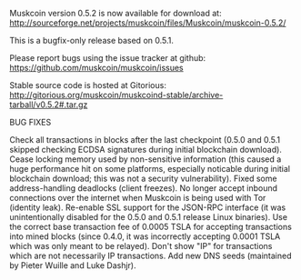 Muskcoin version 0.5.2 is now available for download at:
http://sourceforge.net/projects/muskcoin/files/Muskcoin/muskcoin-0.5.2/

This is a bugfix-only release based on 0.5.1.

Please report bugs using the issue tracker at github:
https://github.com/muskcoin/muskcoin/issues

Stable source code is hosted at Gitorious:
http://gitorious.org/muskcoin/muskcoind-stable/archive-tarball/v0.5.2#.tar.gz

BUG FIXES

Check all transactions in blocks after the last checkpoint (0.5.0 and 0.5.1 skipped checking ECDSA signatures during initial blockchain download).
Cease locking memory used by non-sensitive information (this caused a huge performance hit on some platforms, especially noticable during initial blockchain download; this was
not a security vulnerability).
Fixed some address-handling deadlocks (client freezes).
No longer accept inbound connections over the internet when Muskcoin is being used with Tor (identity leak).
Re-enable SSL support for the JSON-RPC interface (it was unintentionally disabled for the 0.5.0 and 0.5.1 release Linux binaries).
Use the correct base transaction fee of 0.0005 TSLA for accepting transactions into mined blocks (since 0.4.0, it was incorrectly accepting 0.0001 TSLA which was only meant to be relayed).
Don't show "IP" for transactions which are not necessarily IP transactions.
Add new DNS seeds (maintained by Pieter Wuille and Luke Dashjr).
